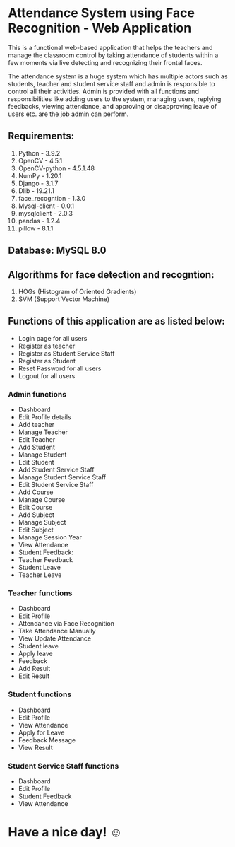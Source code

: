 # Attendance System using Face Recognition - Web Application

This is a functional web-based application that helps the teachers and manage the classroom control by taking attendance of students within a few moments via live detecting and recognizing their frontal faces.

The attendance system is a huge system which has multiple actors such as students, teacher and student service staff and admin is responsible to control all their activities. Admin is provided with all functions and responsibilities like adding users to the system, managing users, replying feedbacks, viewing attendance, and approving or disapproving leave of users etc. are the job admin can perform. 

## Requirements:

1.	Python - 3.9.2
2.	OpenCV - 4.5.1
3.	OpenCV-python -	4.5.1.48
4.	NumPy - 1.20.1
5.	Django - 3.1.7
6.	Dlib - 19.21.1
7.	face_recogntion - 1.3.0
8.	Mysql-client - 0.0.1
9.	mysqlclient - 2.0.3
10.	pandas - 1.2.4
11.	pillow - 8.1.1
 
## Database: MySQL 8.0

## Algorithms for face detection and recogntion:
1. HOGs (Histogram of Oriented Gradients)
2. SVM (Support Vector Machine)

## Functions of this application are as listed below:
- Login page for all users
-	Register as teacher
-	Register as Student Service Staff
-	Register as Student
-	Reset Password for all users
-	Logout for all users
### Admin functions
-	Dashboard
-	Edit Profile details
-	Add teacher
-	Manage Teacher
-	Edit Teacher
-	Add Student
-	Manage Student
-	Edit Student
-	Add Student Service Staff
-	Manage Student Service Staff
-	Edit Student Service Staff
-	Add Course
-	Manage Course
-	Edit Course
-	Add Subject
-	Manage Subject
-	Edit Subject
-	Manage Session Year
-	View Attendance
-	Student Feedback:
-	Teacher Feedback
-	Student Leave
-	Teacher Leave
### Teacher functions
- Dashboard
- Edit Profile
- Attendance via Face Recognition
- Take Attendance Manually
- View Update Attendance
- Student leave
- Apply leave
- Feedback
- Add Result
- Edit Result
### Student functions 
- Dashboard
- Edit Profile
- View Attendance
- Apply for Leave
- Feedback Message
- View Result
### Student Service Staff functions
- Dashboard
- Edit Profile
- Student Feedback
- View Attendance

# Have a nice day! ☺
